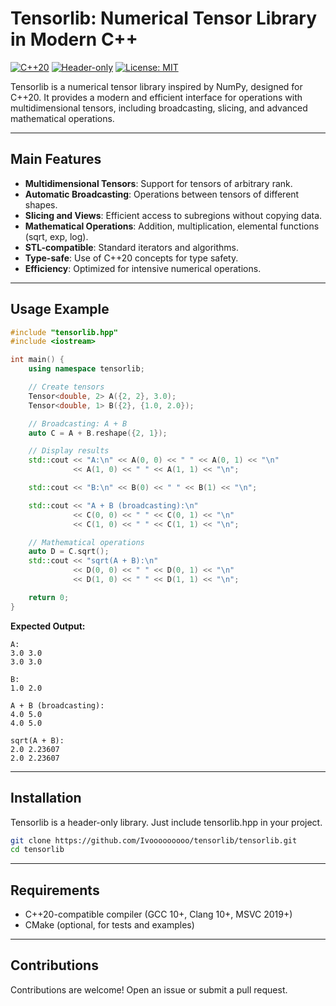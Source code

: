 # Tensorlib: Numerical Tensor Library in Modern C++

[![C++20](https://img.shields.io/badge/C%2B%2B-20-blue.svg)](https://en.cppreference.com/)
[![Header-only](https://img.shields.io/badge/header--only-brightgreen)](https://github.com/tensorlib/tensorlib)
[![License: MIT](https://img.shields.io/badge/License-MIT-yellow.svg)](https://opensource.org/licenses/MIT)

Tensorlib is a numerical tensor library inspired by NumPy, designed for C++20. It provides a modern and efficient interface for operations with multidimensional tensors, including broadcasting, slicing, and advanced mathematical operations.

---

## Main Features

- **Multidimensional Tensors**: Support for tensors of arbitrary rank.
- **Automatic Broadcasting**: Operations between tensors of different shapes.
- **Slicing and Views**: Efficient access to subregions without copying data.
- **Mathematical Operations**: Addition, multiplication, elemental functions (sqrt, exp, log).
- **STL-compatible**: Standard iterators and algorithms.
- **Type-safe**: Use of C++20 concepts for type safety.
- **Efficiency**: Optimized for intensive numerical operations.

---

## Usage Example

```cpp
#include "tensorlib.hpp"
#include <iostream>

int main() {
    using namespace tensorlib;

    // Create tensors
    Tensor<double, 2> A({2, 2}, 3.0);
    Tensor<double, 1> B({2}, {1.0, 2.0});

    // Broadcasting: A + B
    auto C = A + B.reshape({2, 1});

    // Display results
    std::cout << "A:\n" << A(0, 0) << " " << A(0, 1) << "\n"
              << A(1, 0) << " " << A(1, 1) << "\n";

    std::cout << "B:\n" << B(0) << " " << B(1) << "\n";

    std::cout << "A + B (broadcasting):\n"
              << C(0, 0) << " " << C(0, 1) << "\n"
              << C(1, 0) << " " << C(1, 1) << "\n";

    // Mathematical operations
    auto D = C.sqrt();
    std::cout << "sqrt(A + B):\n"
              << D(0, 0) << " " << D(0, 1) << "\n"
              << D(1, 0) << " " << D(1, 1) << "\n";

    return 0;
}
```

**Expected Output:**
```
A:
3.0 3.0
3.0 3.0

B:
1.0 2.0

A + B (broadcasting):
4.0 5.0
4.0 5.0

sqrt(A + B):
2.0 2.23607
2.0 2.23607
```

---

## Installation

Tensorlib is a header-only library. Just include tensorlib.hpp in your project.

```bash
git clone https://github.com/Ivooooooooo/tensorlib/tensorlib.git
cd tensorlib
```

---

## Requirements

- C++20-compatible compiler (GCC 10+, Clang 10+, MSVC 2019+)
- CMake (optional, for tests and examples)

---

## Contributions

Contributions are welcome! Open an issue or submit a pull request.
